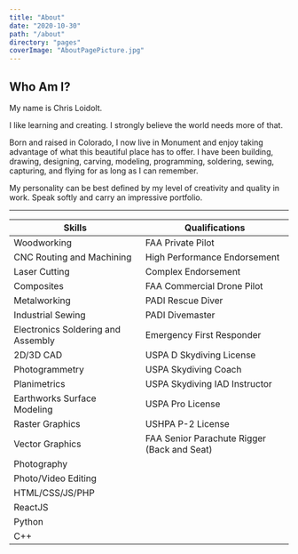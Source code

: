 ```yaml
---
title: "About"
date: "2020-10-30"
path: "/about"
directory: "pages"
coverImage: "AboutPagePicture.jpg"
---
```


## Who Am I?

My name is Chris Loidolt.

I like learning and creating.  I strongly believe the world needs more of that.

Born and raised in Colorado, I now live in Monument and enjoy taking advantage of what this beautiful place has to offer. I have been building, drawing, designing, carving, modeling, programming, soldering, sewing, capturing, and flying for as long as I can remember.

My personality can be best defined by my level of creativity and quality in work. Speak softly and carry an impressive portfolio.

---

| Skills                               | Qualifications |
| -----------                          | ----------- |
| Woodworking                          | FAA Private Pilot       |
| CNC Routing and Machining            | High Performance Endorsement        |
| Laser Cutting                        | Complex Endorsement       |
| Composites                           | FAA Commercial Drone Pilot        |
| Metalworking                         | PADI Rescue Diver        |
| Industrial Sewing                    | PADI Divemaster        |
| Electronics Soldering and Assembly   | Emergency First Responder        |
| 2D/3D CAD                            | USPA D Skydiving License        |
| Photogrammetry                       | USPA Skydiving Coach        |
| Planimetrics                         | USPA Skydiving IAD Instructor        |
| Earthworks Surface Modeling          | USPA Pro License        |
| Raster Graphics                      | USHPA P-2 License        |
| Vector Graphics                      | FAA Senior Parachute Rigger (Back and Seat)        |
| Photography                          |         |
| Photo/Video Editing                  |         |
| HTML/CSS/JS/PHP                      |         |
| ReactJS                              |         |
| Python                               |         |
| C++                                  |         |